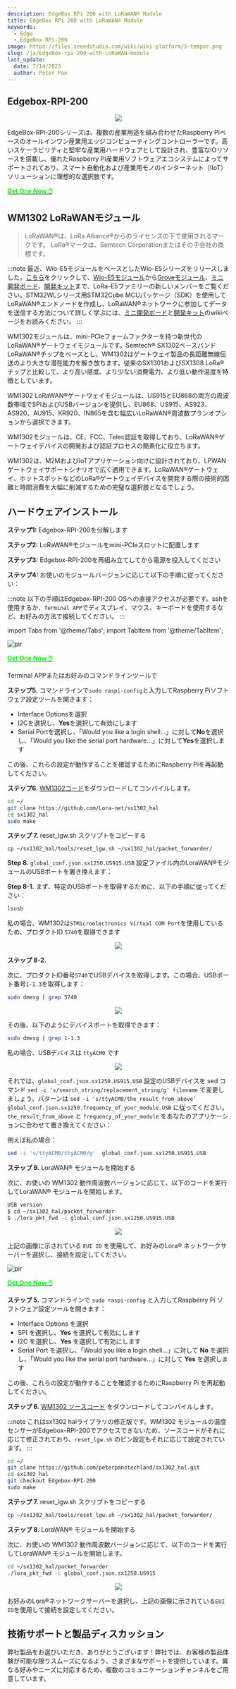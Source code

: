 ```yaml
---
description: EdgeBox RPi 200 with LoRaWAN® Module
title: EdgeBox RPi 200 with LoRaWAN® Module
keywords:
  - Edge
  - EdgeBox-RPi-200
image: https://files.seeedstudio.com/wiki/wiki-platform/S-tempor.png
slug: /ja/EdgeBox-rpi-200-with-LoRaWAN-module
last_update:
  date: 7/14/2023
  author: Peter Pan
---
```


## Edgebox-RPI-200

<div align="center"><img width ={500} src="https://media-cdn.seeedstudio.com/media/catalog/product/cache/bb49d3ec4ee05b6f018e93f896b8a25d/1/-/1-102991599_edgebox-rpi-200-first.jpg
"/></div>

EdgeBox-RPi-200シリーズは、複数の産業用途を組み合わせたRaspberry Piベースのオールインワン産業用エッジコンピューティングコントローラーです。高いスケーラビリティと堅牢な産業用ハードウェアとして設計され、豊富なIOリソースを搭載し、優れたRaspberry Pi産業用ソフトウェアエコシステムによってサポートされており、スマート自動化および産業用モノのインターネット（IIoT）ソリューションに理想的な選択肢です。

<div class="get_one_now_container" style={{textAlign: 'center'}}>
    <a class="get_one_now_item" href="https://www.seeedstudio.com/EdgeBox-RPi-200-CM4104016-p-5486.html" target="_blank">
            <strong><span><font color={'FFFFFF'} size={"4"}> Get One Now 🖱️</font></span></strong>
    </a>
</div>

## WM1302 LoRaWANモジュール

> LoRaWAN®は、LoRa Alliance®からのライセンスの下で使用されるマークです。
LoRa®マークは、Semtech Corporationまたはその子会社の商標です。

:::note
        最近、Wio-E5モジュールをベースとしたWio-E5シリーズをリリースしました。[こちら](https://www.seeedstudio.com/lora-c-755.html?product_list_stock=3)をクリックして、[Wio-E5モジュール](https://wiki.seeedstudio.com/LoRa-E5_STM32WLE5JC_Module/)から[Groveモジュール](https://wiki.seeedstudio.com/Grove_LoRa_E5_New_Version/)、[ミニ開発ボード](https://wiki.seeedstudio.com/LoRa_E5_mini/)、[開発キット](https://wiki.seeedstudio.com/LoRa_E5_Dev_Board/)まで、LoRa-E5ファミリーの新しいメンバーをご覧ください。STM32WLシリーズ用STM32Cube MCUパッケージ（SDK）を使用してLoRaWAN®エンドノードを作成し、LoRaWAN®ネットワークに参加してデータを送信する方法について詳しく学ぶには、[ミニ開発ボード](https://wiki.seeedstudio.com/LoRa_E5_mini/)と[開発キット](https://wiki.seeedstudio.com/LoRa_E5_Dev_Board/)のwikiページをお読みください。
:::

WM1302モジュールは、mini-PCIeフォームファクターを持つ新世代のLoRaWAN®ゲートウェイモジュールです。Semtech® SX1302ベースバンドLoRaWAN®チップをベースとし、WM1302はゲートウェイ製品の長距離無線伝送のより大きな潜在能力を解き放ちます。従来のSX1301およびSX1308 LoRa®チップと比較して、より高い感度、より少ない消費電力、より低い動作温度を特徴としています。

WM1302 LoRaWAN®ゲートウェイモジュールは、US915とEU868の両方の周波数帯域でSPIおよびUSBバージョンを提供し、EU868、US915、AS923、AS920、AU915、KR920、IN865を含む幅広いLoRaWAN®周波数プランオプションから選択できます。

WM1302モジュールは、CE、FCC、Telec認証を取得しており、LoRaWAN®ゲートウェイデバイスの開発および認証プロセスの簡素化に役立ちます。

WM1302は、M2MおよびIoTアプリケーション向けに設計されており、LPWANゲートウェイサポートシナリオで広く適用できます。LoRaWAN®ゲートウェイ、ホットスポットなどのLoRa®ゲートウェイデバイスを開発する際の技術的困難と時間消費を大幅に削減するための完璧な選択肢となるでしょう。

## ハードウェアインストール

**ステップ1:** Edgebox-RPI-200を分解します

**ステップ2:** LoRaWAN®モジュールをmini-PCIeスロットに配置します

**ステップ3:** Edgebox-RPI-200を再組み立てしてから電源を投入してください

**ステップ4:** お使いのモジュールバージョンに応じて以下の手順に従ってください：

:::note
以下の手順はEdgebox-RPI-200 OSへの直接アクセスが必要です。sshを使用するか、`Terminal APP`でディスプレイ、マウス、キーボードを使用するなど、お好みの方法で接続してください。
:::

<!-- Code -->

import Tabs from '@theme/Tabs';
import TabItem from '@theme/TabItem';

<Tabs>
<TabItem value="WM1302 USB Module" label="WM1302 USB Module">

<p style={{textAlign: 'center'}}><img src="https://media-cdn.seeedstudio.com/media/catalog/product/cache/bb49d3ec4ee05b6f018e93f896b8a25d/1/-/1-114992991-wio-wm1302-lorawan-gateway-module-_spi_---us915-m---first.jpg" alt="pir" width={600} height="auto" /></p>

<div class="get_one_now_container" style={{textAlign: 'center'}}>
    <a class="get_one_now_item" href="https://www.seeedstudio.com/WM1302-LoRaWAN-Gateway-Module-Without-SX1262-USB-US915-p-5602.html" target="_blank">
            <strong><span><font color={'FFFFFF'} size={"4"}> Get One Now 🖱️</font></span></strong>
    </a>
</div>

Terminal APPまたはお好みのコマンドラインツールで

**ステップ5.** コマンドラインで`sudo raspi-config`と入力してRaspberry Piソフトウェア設定ツールを開きます：

- Interface Optionsを選択
- I2Cを選択し、**Yes**を選択して有効にします
- Serial Portを選択し、「Would you like a login shell...」に対して**No**を選択し、「Would you like the serial port hardware...」に対して**Yes**を選択します

この後、これらの設定が動作することを確認するためにRaspberry Piを再起動してください。

**ステップ6.** [WM1302コード](https://github.com/Lora-net/sx1302_hal)をダウンロードしてコンパイルします。

```sh
cd ~/
git clone https://github.com/Lora-net/sx1302_hal
cd sx1302_hal
sudo make
```

**ステップ 7.** reset_lgw.sh スクリプトをコピーする

```
cp ~/sx1302_hal/tools/reset_lgw.sh ~/sx1302_hal/packet_forwarder/
```

**Step 8.** `global_conf.json.sx1250.US915.USB` 設定ファイル内のLoraWAN®モジュールのUSBポートを置き換えます：

**Step 8-1.**
まず、特定のUSBポートを取得するために、以下の手順に従ってください：

```sh
lsusb
```

私の場合、WM1302は`STMicroelectronics Virtual COM Port`を使用しているため、プロダクトID `5740`を取得できます

<div align="center"><img width ={700} src="https://files.seeedstudio.com/wiki/Edge_Box/find-lora-device.png"/></div>

**ステップ 8-2.**

次に、プロダクトID番号`5740`でUSBデバイスを取得します。この場合、USBポート番号`1-1.3`を取得します：

```sh
sudo dmesg | grep 5740
```

<div align="center"><img width ={700} src="https://files.seeedstudio.com/wiki/Edge_Box/find-lora-device-1.png"/></div>

その後、以下のようにデバイスポートを取得できます：

```sh
sudo dmesg | grep 1-1.3
```

私の場合、USBデバイスは `ttyACM0` です

<div align="center"><img width ={700} src="https://files.seeedstudio.com/wiki/Edge_Box/find-lora-device-2.png"/></div>

それでは、`global_conf.json.sx1250.US915.USB` 設定のUSBデバイスを sed コマンド `sed -i 's/search_string/replacement_string/g' filename` で変更しましょう。パターンは `sed -i 's/ttyACM0/the_result_from_above' global_conf.json.sx1250.frequency_of_your_module.USB` に従ってください。`the_result_from_above` と `frequency_of_your_module` をあなたのアプリケーションに合わせて置き換えてください：

例えば私の場合：

```sh
sed -i 's/ttyACM0/ttyACM0/g'  global_conf.json.sx1250.US915.USB
```

**ステップ 9.** LoraWAN® モジュールを開始する

次に、お使いの WM1302 動作周波数バージョンに応じて、以下のコードを実行してLoraWAN® モジュールを開始します。

```sh
USB version
$ cd ~/sx1302_hal/packet_forwarder
$ ./lora_pkt_fwd -c global_conf.json.sx1250.US915.USB
```

<div align="center"><img width ={700} src="https://files.seeedstudio.com/wiki/Edge_Box/lora-activate.png"/></div>

上記の画像に示されている `EUI ID` を使用して、お好みのLora® ネットワークサーバーを選択し、接続を設定してください。

</TabItem>
<TabItem value="WM1302 SPI Module" label="WM1302 SPI Module">

<p style={{textAlign: 'center'}}><img src="https://media-cdn.seeedstudio.com/media/catalog/product/cache/bb49d3ec4ee05b6f018e93f896b8a25d/1/1/114992967-spi-us915.jpg" alt="pir" width={600} height="auto" /></p>

<div class="get_one_now_container" style={{textAlign: 'center'}}>
    <a class="get_one_now_item" href="https://www.seeedstudio.com/Wio-WM1302-LoRaWAN-Gateway-Module-SPI-US-915-p-5454.html" target="_blank">
            <strong><span><font color={'FFFFFF'} size={"4"}> Get One Now 🖱️</font></span></strong>
    </a>
</div>

**ステップ 5.** コマンドラインで `sudo raspi-config` と入力してRaspberry Pi ソフトウェア設定ツールを開きます：

- Interface Options を選択
- SPI を選択し、**Yes** を選択して有効にします
- I2C を選択し、**Yes** を選択して有効にします
- Serial Port を選択し、「Would you like a login shell...」に対して **No** を選択し、「Would you like the serial port hardware...」に対して **Yes** を選択します

この後、これらの設定が動作することを確認するためにRaspberry Pi を再起動してください。

**ステップ 6.** [WM1302 ソースコード](https://github.com/peterpanstechland/sx1302_hal.git) をダウンロードしてコンパイルします。

:::note
これはsx1302 halライブラリの修正版です。WM1302 モジュールの温度センサーがEdgebox-RPI-200でアクセスできないため、ソースコードがそれに応じて修正されており、`reset_lgw.sh` のピン設定もそれに応じて設定されています。
:::

```sh
cd ~/
git clone https://github.com/peterpanstechland/sx1302_hal.git
cd sx1302_hal
git checkout Edgebox-RPI-200
sudo make
```

**ステップ 7.** reset_lgw.sh スクリプトをコピーする

```sh
cp ~/sx1302_hal/tools/reset_lgw.sh ~/sx1302_hal/packet_forwarder/
```

**ステップ 8.** LoraWAN® モジュールを開始する

次に、お使いの WM1302 動作周波数バージョンに応じて、以下のコードを実行してLoraWAN® モジュールを開始します。

```sh
cd ~/sx1302_hal/packet_forwarder
./lora_pkt_fwd -c global_conf.json.sx1250.US915
```

<div align="center"><img width={700} src="https://files.seeedstudio.com/wiki/reTerminalDM/interface/wm1302-spi.png"/></div>

お好みのLora®ネットワークサーバーを選択し、上記の画像に示されている`EUI ID`を使用して接続を設定してください。

</TabItem>
</Tabs>

<!-- Code END -->

## 技術サポートと製品ディスカッション

弊社製品をお選びいただき、ありがとうございます！弊社では、お客様の製品体験が可能な限りスムーズになるよう、さまざまなサポートを提供しています。異なる好みやニーズに対応するため、複数のコミュニケーションチャンネルをご用意しています。

<div class="button_tech_support_container">
<a href="https://forum.seeedstudio.com/" class="button_forum"></a>
<a href="https://www.seeedstudio.com/contacts" class="button_email"></a>
</div>

<div class="button_tech_support_container">
<a href="https://discord.gg/eWkprNDMU7" class="button_discord"></a>
<a href="https://github.com/Seeed-Studio/wiki-documents/discussions/69" class="button_discussion"></a>
</div>

